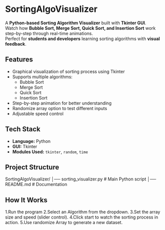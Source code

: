 # SortingAlgoVisualizer

A **Python-based Sorting Algorithm Visualizer** built with **Tkinter GUI**.  
Watch how **Bubble Sort, Merge Sort, Quick Sort, and Insertion Sort** work step-by-step through real-time animations.  
Perfect for **students and developers** learning sorting algorithms with **visual feedback**.  

## Features
- Graphical visualization of sorting process using Tkinter  
- Supports multiple algorithms:
  - Bubble Sort
  - Merge Sort
  - Quick Sort
  - Insertion Sort  
- Step-by-step animation for better understanding  
- Randomize array option to test different inputs  
- Adjustable speed control

## Tech Stack
- **Language:** Python
- **GUI:** Tkinter  
- **Modules Used:** `tkinter`, `random`, `time`  

## Project Structure

SortingAlgoVisualizer/
│── sorting_visualizer.py # Main Python script
│── README.md # Documentation

## How It Works
1.Run the program
2.Select an Algorithm from the dropdown.
3.Set the array size and speed (slider control).
4.Click start to watch the sorting process in action.
5.Use randomize Array to generate a new dataset.
